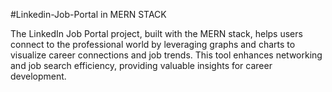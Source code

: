 #Linkedin-Job-Portal in MERN STACK

The LinkedIn Job Portal project, built with the MERN stack, helps users connect to the professional world by leveraging graphs and charts to visualize career connections and job trends. This tool enhances networking and job search efficiency, providing valuable insights for career development.
